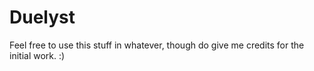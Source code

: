 # Duelyst
Feel free to use this stuff in whatever, though do give me credits for the initial work. :)
